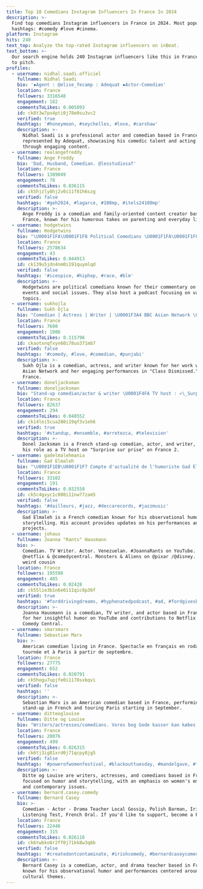 ```yaml
---
title: Top 10 Comedians Instagram Influencers In France In 2024
description: >-
  Find top comedians Instagram influencers in France in 2024. Most popular
  hashtags: #comedy #love #cinema.
platform: Instagram
hits: 240
text_top: Analyze the top-rated Instagram influencers on inBeat.
text_bottom: >-
  Our search engine holds 240 Instagram influencers like this in France for you
  to pitch.
profiles:
  - username: nidhal.saadi.officiel
    fullname: Nidhal Saadi
    bio: '▪️Agent : @elise_fecamp : Adequat ▪️Actor-Comedian'
    location: France
    followers: 3316548
    engagement: 182
    commentsToLikes: 0.005893
    id: ck8t3w7po4pti0j78e0su3vc2
    verified: true
    hashtags: '#honeymoon, #seychelles, #love, #carshaw'
    description: >-
      Nidhal Saadi is a professional actor and comedian based in France,
      represented by Adequat, showcasing his comedic talent and acting skills
      through engaging content.
  - username: realangefreddy
    fullname: Ange Freddy
    bio: 'Dad, Husband, Comedian. @lesstudiosaf'
    location: France
    followers: 1389049
    engagement: 78
    commentsToLikes: 0.036115
    id: ck5hjzly8hj2v0i11f81h6szg
    verified: false
    hashtags: '#geh2024, #lagarce, #108mp, #itels24108mp'
    description: >-
      Ange Freddy is a comedian and family-oriented content creator based in
      France, known for his humorous takes on parenting and everyday life.
  - username: hodgetwins
    fullname: Hodgetwins
    bio: "\U0001F1FA\U0001F1F8 Political Comedians \U0001F1FA\U0001F1F8 NEW PODCAST: @thetwinspod \U0001F447Enter our giveaways"
    location: France
    followers: 2578634
    engagement: 43
    commentsToLikes: 0.044913
    id: ck139u5jdn4nm0i191quymlqd
    verified: false
    hashtags: '#icespice, #hiphop, #race, #blm'
    description: >-
      Hodgetwins are political comedians known for their commentary on current
      events and social issues. They also host a podcast focusing on various
      topics.
  - username: sukhojla
    fullname: Sukh Ojla
    bio: "Comedian | Actress | Writer | \U0001F3A4 BBC Asian Network \U0001F4FA Class Dismissed Work enquiries: info@sukhojla.com ⭐ LIFE SUKHS TOUR POSTPONED UNTIL AUTUMN 2021⭐"
    location: France
    followers: 7600
    engagement: 1006
    commentsToLikes: 0.115796
    id: ckaotxnqfxyn60i78uo371mb7
    verified: false
    hashtags: '#comedy, #love, #comedian, #punjabi'
    description: >-
      Sukh Ojla is a comedian, actress, and writer known for her work with BBC
      Asian Network and her engaging performances in "Class Dismissed." Based in
      France.
  - username: doneljacksman
    fullname: doneljacksman
    bio: "Stand-up comedian/actor & writer \U0001F4FA TV host : «\_Surprise sur prise\_» @france2 @francetelevisions En tournée ici : \U0001F447\U0001F3FF\U0001F447\U0001F3FF\U0001F447\U0001F3FF"
    location: France
    followers: 82637
    engagement: 294
    commentsToLikes: 0.048552
    id: ck14lei5cua280i19qf3v1eh6
    verified: true
    hashtags: '#standup, #ensemble, #arretezca, #television'
    description: >-
      Donel Jacksman is a French stand-up comedian, actor, and writer, known for
      his role as a TV host on "Surprise sur prise" on France 2.
  - username: gadelmalehmania
    fullname: Gad Elmaleh
    bio: "\U0001F1EB\U0001F1F7 Compte d'actualité de l'humoriste Gad Elmaleh \U0001F1FA\U0001F1F8 Updates account of comedian Gad Elmaleh \U0001F30F Twitter : @GadElmalehMania"
    location: France
    followers: 33102
    engagement: 191
    commentsToLikes: 0.032558
    id: ck5c4gxyc1c080i11nw77zam5
    verified: false
    hashtags: '#dailleurs, #jazz, #deccarecords, #jazzmusic'
    description: >-
      Gad Elmaleh is a French comedian known for his observational humor and
      storytelling. His account provides updates on his performances and
      projects.
  - username: johaus
    fullname: Joanna "Rants" Hausmann
    bio: >-
      Comedian. TV Writer. Actor. Venezuelan. #JoannaRants on YouTube. On
      @netflix & @comedycentral. Monsters & Aliens on @pixar /@disney. Your
      weird cousin
    location: France
    followers: 195598
    engagement: 485
    commentsToLikes: 0.02428
    id: ck55lie3b1n6e0i11qic8p36f
    verified: true
    hashtags: '#forddrivingdreams, #hyphenatedpodcast, #ad, #fordgivesback'
    description: >-
      Joanna Hausmann is a comedian, TV writer, and actor based in France, known
      for her insightful humor on YouTube and contributions to Netflix and
      Comedy Central.
  - username: smarxmarx
    fullname: Sebastian Marx
    bio: >-
      American comedian living in France. Spectacle en français en rodage en
      tournée et à Paris à partir de septembre.
    location: France
    followers: 27775
    engagement: 652
    commentsToLikes: 0.020791
    id: ck5hogu7upjfe0i1178sxbqvi
    verified: false
    hashtags: ''
    description: >-
      Sebastian Marx is an American comedian based in France, performing
      stand-up in French and touring Paris starting in September.
  - username: ditteoglouise
    fullname: Ditte og Louise
    bio: "Writers/actresses/comedians. Vores bog Gode kasser kan købes her \U0001F447\U0001F3FC"
    location: France
    followers: 20076
    engagement: 499
    commentsToLikes: 0.026315
    id: ck6tj3ig81xrd0j71qcpy8jg5
    verified: false
    hashtags: '#powerofwomenfestival, #blackouttuesday, #mandelgave, #fuckthepatriarchy'
    description: >-
      Ditte og Louise are writers, actresses, and comedians based in France,
      focused on humor and storytelling, with an emphasis on women's empowerment
      and contemporary issues.
  - username: bernard.casey.comedy
    fullname: Bernard Casey
    bio: >-
      Comedian - Actor - Drama Teacher Local Gossip, Polish Barman, Irish
      Listening Test, French Oral. If you'd like to support, become a PATREON ⬇️
    location: France
    followers: 22446
    engagement: 315
    commentsToLikes: 0.026116
    id: ck6twbko8r2ff0j71kk8w3q6b
    verified: false
    hashtags: '#createdontcontaminate, #irishcomedy, #bernardcaseycomedy, #coronavirus'
    description: >-
      Bernard Casey is a comedian, actor, and drama teacher based in France,
      known for his observational humor and performances centered around
      cultural themes.
---
```


